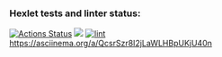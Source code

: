 ### Hexlet tests and linter status:
[![Actions Status](https://github.com/Mikselll/frontend-project-lvl1/workflows/hexlet-check/badge.svg)](https://github.com/Mikselll/frontend-project-lvl1/actions)
<a href="https://codeclimate.com/github/codeclimate/codeclimate/maintainability"><img src="https://api.codeclimate.com/v1/badges/a99a88d28ad37a79dbf6/maintainability" /></a>
[![lint](https://github.com/Mikselll/frontend-project-lvl1/actions/workflows/lint.yml/badge.svg)](https://github.com/Mikselll/frontend-project-lvl1/actions/workflows/lint.yml)
https://asciinema.org/a/QcsrSzr8I2jLaWLHBpUKjU40n
